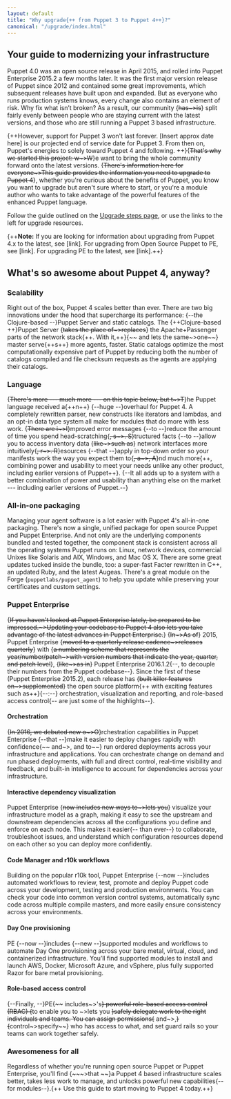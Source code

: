 ```yaml
---
layout: default
title: "Why upgrade{++ from Puppet 3 to Puppet 4++}?"
canonical: "/upgrade/index.html"
---
```


## Your guide to modernizing your infrastructure

Puppet 4.0 was an open source release in April 2015, and rolled into Puppet Enterprise 2015.2 a few months later. It was the first major version release of Puppet since 2012 and contained some great improvements, which subsequent releases have built upon and expanded. But as everyone who runs production systems knows, every change also contains an element of risk. Why fix what isn’t broken? As a result, our community {~~has~>is~~} split fairly evenly between people who are staying current with the latest versions, and those who are still running a Puppet 3 based infrastructure.

{++However, support for Puppet 3 won't last forever. [Insert approx date here] is our projected end of service date for Puppet 3. From then on, Puppet's energies to solely toward Puppet 4 and following. ++}{~~That's why we started this project: w~>W~~}e want to bring the whole community forward onto the latest versions. {~~There's information here for everyone~>This guide provides the information you need to upgrade to Puppet 4~~}, whether you're curious about the benefits of Puppet, you know you want to upgrade but aren't sure where to start, or you're a module author who wants to take advantage of the powerful features of the enhanced Puppet language.

Follow the guide outlined on the [Upgrade steps page](/upgrade/upgrade_steps.html), or use the links to the left for upgrade resources.

{++**Note:** If you are looking for information about upgrading from Puppet 4.x to the latest, see [link]. For upgrading from Open Source Puppet to PE, see [link]. For upgrading PE to the latest, see [link].++}

## What's so awesome about Puppet 4, anyway?

### Scalability

Right out of the box, Puppet 4 scales better than ever. There are two big innovations under the hood that supercharge its performance: {--the Clojure-based --}Puppet Server and static catalogs. The {++Clojure-based ++}Puppet Server {~~takes the place of~>replaces~~} the Apache+Passenger parts of the network stack{++. With it,++}{~~ and lets the same~>one~~} master serve{++s++} more agents, faster. Static catalogs optimize the most computationally expensive part of Puppet by reducing both the number of catalogs compiled and file checksum requests as the agents are applying their catalogs.

### Language

{~~There's more --- much more --- on this topic below, but t~>T~~}he Puppet language received a{++n++} {--huge --}overhaul for Puppet 4. A completely rewritten parser, new constructs like iterators and lambdas, and an opt-in data type system all make for modules that do more with less work. {~~There are i~>I~~}mproved error messages {--to --}reduce the amount of time you spend head-scratching{~~, s~>. S~~}tructured facts {--to --}allow you to access inventory data {~~like~>such as~~} network interfaces more intuitively{~~, r~>. R~~}esources {--that --}apply in top-down order so your manifests work the way you expect them to{~~, a~>, A~~}nd much more{++, combining power and usability to meet your needs unlike any other product, including earlier versions of Puppet++}. {--It all adds up to a system with a better combination of power and usability than anything else on the market --- including earlier versions of Puppet.--}

### All-in-one packaging

Managing your agent software is a lot easier with Puppet 4's all-in-one packaging. There's now a single, unified package for open source Puppet and Puppet Enterprise. And not only are the underlying components bundled and tested together, the component stack is consistent across all the operating systems Puppet runs on: Linux, network devices, commercial Unixes like Solaris and AIX, Windows, and Mac OS X. There are some great updates tucked inside the bundle, too: a super-fast Facter rewritten in C++, an updated Ruby, and the latest Augeas. There's a great module on the Forge (`puppetlabs/puppet_agent`) to help you update while preserving your certificates and custom settings.

### Puppet Enterprise

{~~If you haven't looked at Puppet Enterprise lately, be prepared to be impressed.~>Updating your codebase to Puppet 4 also lets you take advantage of the latest advances in Puppet Enterprise.~~} {~~In~>As of~~} 2015, Puppet Enterprise {~~moved to a quarterly release cadence~>releases quarterly~~} with {~~a numbering scheme that represents the year/number/patch~>with version numbers that indicate the year, quarter, and patch level~~}, {~~like~>as in~~} Puppet Enterprise 2016.1.2{--, to decouple their numbers from the Puppet codebase--}. Since the first of these (Puppet Enterprise 2015.2), each release has {~~built killer features on~>supplemented~~} the open source platform{++ with exciting features such as++}{--:--} orchestration, visualization and reporting, and role-based access control{-- are just some of the highlights--}.

#### Orchestration

{~~In 2016, we debuted new o~>O~~}rchestration capabilities in Puppet Enterprise {--that --}make it easier to deploy changes rapidly with confidence{~~ and~>, and to~~} run ordered deployments across your infrastructure and applications. You can orchestrate change on demand and run phased deployments, with full and direct control, real-time visibility and feedback, and built-in intelligence to account for dependencies across your infrastructure.

#### Interactive dependency visualization

Puppet Enterprise {~~now includes new ways to~>lets you~~} visualize your infrastructure model as a graph, making it easy to see the upstream and downstream dependencies across all the configurations you define and enforce on each node. This makes it easier{-- than ever--} to collaborate, troubleshoot issues, and understand which configuration resources depend on each other so you can deploy more confidently.

#### Code Manager and r10k workflows

Building on the popular r10k tool, Puppet Enterprise {--now --}includes automated workflows to review, test, promote and deploy Puppet code across your development, testing and production environments. You can check your code into common version control systems, automatically sync code across multiple compile masters, and more easily ensure consistency across your environments.

#### Day One provisioning

PE {--now --}includes {--new --}supported modules and workflows to automate Day One provisioning across your bare metal, virtual, cloud, and containerized infrastructure. You’ll find supported modules to install and launch AWS, Docker, Microsoft Azure, and vSphere, plus fully supported Razor for bare metal provisioning.

#### Role-based access control

{--Finally, --}PE{~~ includes~>'s~~} powerful role-based access control (RBAC) {~~to enable you to ~>lets you ~~}safely delegate work to the right individuals and teams. You can assign permissions{~~ and~>,~~} {~~control~>specify~~} who has access to what, and set guard rails so your teams can work together safely.

### Awesomeness for all

Regardless of whether you're running open source Puppet or Puppet Enterprise, you'll find {~~~>that ~~}a Puppet 4 based infrastructure scales better, takes less work to manage, and unlocks powerful new capabilities{-- for modules--}.{++ Use this guide to start moving to Puppet 4 today.++}
